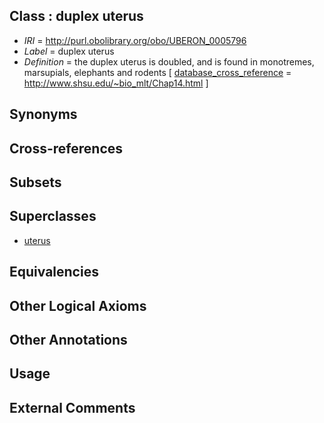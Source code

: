 
## Class : duplex uterus

 * *IRI* = http://purl.obolibrary.org/obo/UBERON_0005796
 * *Label* = duplex uterus
 * *Definition* = the duplex uterus is doubled, and is found in monotremes, marsupials, elephants and rodents [ [database_cross_reference](../../ef/oboInOwl#hasDbXref.md) = http://www.shsu.edu/~bio_mlt/Chap14.html ]

## Synonyms


## Cross-references


## Subsets


## Superclasses

 * [uterus](../../UBERON/95/UBERON_0000995.md)

## Equivalencies


## Other Logical Axioms


## Other Annotations


## Usage


## External Comments

